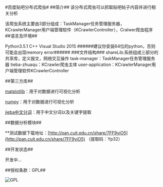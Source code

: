 #百度贴吧分布式爬虫#
##简介##
该分布式爬虫可以抓取贴吧帖子内容并进行相关分析

该爬虫系统主要由3部分组成：TaskManager任务管理服务器，KCrawlerManager用户端管理软件（KCrawlerController），Cralwer爬虫程序
##语言及环境##

Python3.5.1
C++
Visual Studio 2015
######建议你安装64位的python，否则可能会出现memory error######
###文件结构###
    shareLib:系统组成三部分的共享库，定义报文，网络交互操作
    task-manager：TaskManager任务管理服务器
    tieba-zhuaqu：KCrawler爬虫主体
    user-application：KCrawlerManager用户端管理软件KCrawlerController

##第三方库##



[matplotlib](http://matplotlib.org/)：用于对数据进行可视化分析

[numpy](https://pypi.python.org/pypi/numpy)：用于对数据进行可视化分析

[jieba中文分词](https://github.com/fxsjy/jieba)：用于中文分词以及关键字提取

##数据分析模块##

**测试数据下载地址：[http://pan.cuit.edu.cn/share/7FF9yiO5](http://pan.cuit.edu.cn/share/7FF9yiO5) （提取码：Yp32）

##开发状态##

开发中...

##授权条款：GPL##


![GPL](https://www.gnu.org/graphics/gplv3-127x51.png)
